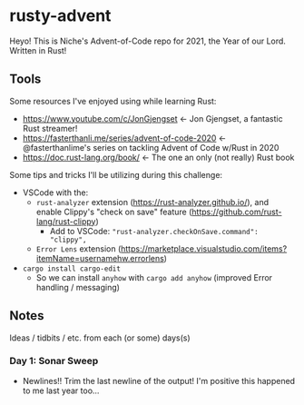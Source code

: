 # rusty-advent

Heyo! This is Niche's Advent-of-Code repo for 2021, the Year of our Lord. Written in Rust!

## Tools

Some resources I've enjoyed using while learning Rust:

 - https://www.youtube.com/c/JonGjengset <- Jon Gjengset, a fantastic Rust streamer!
 - https://fasterthanli.me/series/advent-of-code-2020 <- @fasterthanlime's series on tackling Advent of Code w/Rust in 2020
 - https://doc.rust-lang.org/book/ <- The one an only (not really) Rust book

Some tips and tricks I'll be utilizing during this challenge:
 - VSCode with the:
   - `rust-analyzer` extension (https://rust-analyzer.github.io/), and enable Clippy's "check on save" feature (https://github.com/rust-lang/rust-clippy)
     - Add to VSCode: `"rust-analyzer.checkOnSave.command": "clippy",`
   - `Error Lens` extension (https://marketplace.visualstudio.com/items?itemName=usernamehw.errorlens)
 - `cargo install cargo-edit`
   - So we can install `anyhow` with `cargo add anyhow` (improved Error handling / messaging)

## Notes

Ideas / tidbits / etc. from each (or some) days(s)

### Day 1: Sonar Sweep
 - Newlines!! Trim the last newline of the output! I'm positive this happened to me last year too...